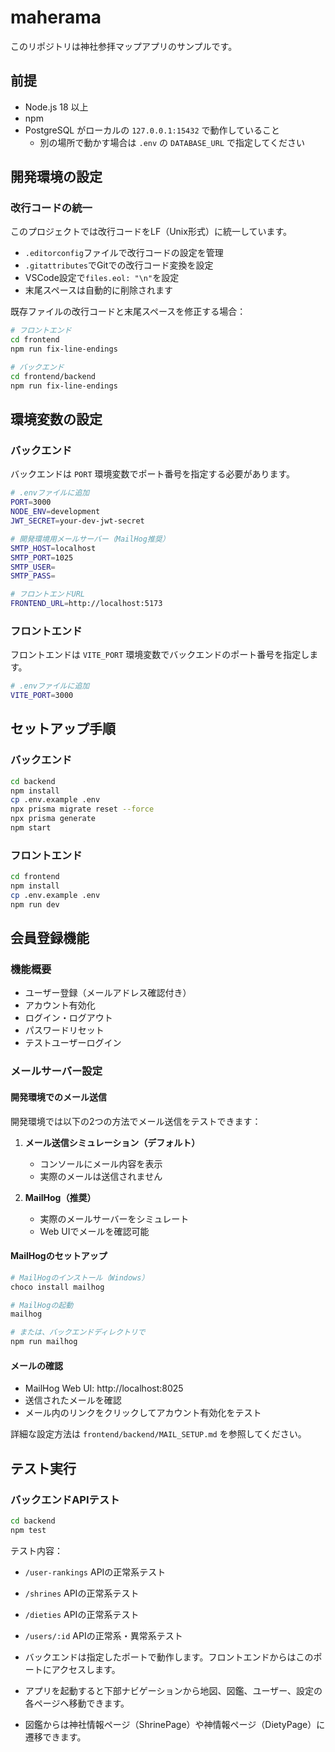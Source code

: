 # maherama

このリポジトリは神社参拝マップアプリのサンプルです。

## 前提
- Node.js 18 以上
- npm
- PostgreSQL がローカルの `127.0.0.1:15432` で動作していること
  - 別の場所で動かす場合は `.env` の `DATABASE_URL` で指定してください

## 開発環境の設定

### 改行コードの統一
このプロジェクトでは改行コードをLF（Unix形式）に統一しています。

- `.editorconfig`ファイルで改行コードの設定を管理
- `.gitattributes`でGitでの改行コード変換を設定
- VSCode設定で`files.eol: "\n"`を設定
- 末尾スペースは自動的に削除されます

既存ファイルの改行コードと末尾スペースを修正する場合：
```bash
# フロントエンド
cd frontend
npm run fix-line-endings

# バックエンド
cd frontend/backend
npm run fix-line-endings
```

## 環境変数の設定

### バックエンド
バックエンドは `PORT` 環境変数でポート番号を指定する必要があります。

```bash
# .envファイルに追加
PORT=3000
NODE_ENV=development
JWT_SECRET=your-dev-jwt-secret

# 開発環境用メールサーバー（MailHog推奨）
SMTP_HOST=localhost
SMTP_PORT=1025
SMTP_USER=
SMTP_PASS=

# フロントエンドURL
FRONTEND_URL=http://localhost:5173
```

### フロントエンド
フロントエンドは `VITE_PORT` 環境変数でバックエンドのポート番号を指定します。

```bash
# .envファイルに追加
VITE_PORT=3000
```

## セットアップ手順

### バックエンド
```bash
cd backend
npm install
cp .env.example .env
npx prisma migrate reset --force
npx prisma generate
npm start
```

### フロントエンド
```bash
cd frontend
npm install
cp .env.example .env
npm run dev
```

## 会員登録機能

### 機能概要
- ユーザー登録（メールアドレス確認付き）
- アカウント有効化
- ログイン・ログアウト
- パスワードリセット
- テストユーザーログイン

### メールサーバー設定

#### 開発環境でのメール送信
開発環境では以下の2つの方法でメール送信をテストできます：

1. **メール送信シミュレーション（デフォルト）**
   - コンソールにメール内容を表示
   - 実際のメールは送信されません

2. **MailHog（推奨）**
   - 実際のメールサーバーをシミュレート
   - Web UIでメールを確認可能

#### MailHogのセットアップ
```bash
# MailHogのインストール（Windows）
choco install mailhog

# MailHogの起動
mailhog

# または、バックエンドディレクトリで
npm run mailhog
```

#### メールの確認
- MailHog Web UI: http://localhost:8025
- 送信されたメールを確認
- メール内のリンクをクリックしてアカウント有効化をテスト

詳細な設定方法は `frontend/backend/MAIL_SETUP.md` を参照してください。

## テスト実行

### バックエンドAPIテスト
```bash
cd backend
npm test
```

テスト内容：
- `/user-rankings` APIの正常系テスト
- `/shrines` APIの正常系テスト
- `/dieties` APIの正常系テスト
- `/users/:id` APIの正常系・異常系テスト

- バックエンドは指定したポートで動作します。フロントエンドからはこのポートにアクセスします。
- アプリを起動すると下部ナビゲーションから地図、図鑑、ユーザー、設定の各ページへ移動できます。
- 図鑑からは神社情報ページ（ShrinePage）や神情報ページ（DietyPage）に遷移できます。

